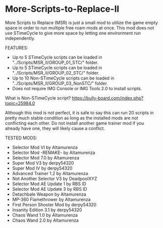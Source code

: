 # More-Scripts-to-Replace-II
More Scripts to Replace (MSR) is just a small mod to utilize the game empty space in order to run multiple free roam mods at once. This mod does not use STimeCycle to give more space by letting one environment run independently. 

FEATURES:
- Up to 5 STimeCycle scripts can be loaded in "../Scripts/MSR_II/GROUP_01_STC/" folder.
- Up to 5 STimeCycle scripts can be loaded in "../Scripts/MSR_II/GROUP_02_STC/" folder.
- Up to 10 Non-STimeCycle scripts can be loaded in "../Scripts/MSR_II/GROUP_03_NonSTC/" folder.
- Does not require IMG Console or IMG Tools 2.0 to install scripts.

What is Non-STimeCycle script? https://bully-board.com/index.php?topic=25984.0

Although this mod is not perfect, it is safe to say this can run 20 scripts in pretty much stable condition as long as the installed mods are not conflicting each other. Do not install another game trainer mod if you already have one, they will likely cause a conflict.

TESTED MODS:
- Selector Mod VI by Altamurenza
- Selector Mod -REMAKE- by Altamurenza
- Selector Mod 7.0 by Altamurenza
- Super Mod V3 by derpy54320
- Super Mod IV by derpy54320
- Advanced Trainer 1.2 by Altamurenza
- Not Another Selector V3 by DeadpoolXYZ
- Selector Mod AE Update 1 by RBS ID
- Selector Mod AE Update 3 by RBS ID
- Detachbale Weapon by Altamurenza
- MP-360 Flamethrower by Altamurenza
- First Person Shooter Mod by derpy54320
- Insanity Edition 3.1 by derpy54320
- Chaos Wand 1.0 by Altamurenza
- Chaos Wand 2.0 by Altamurenza
